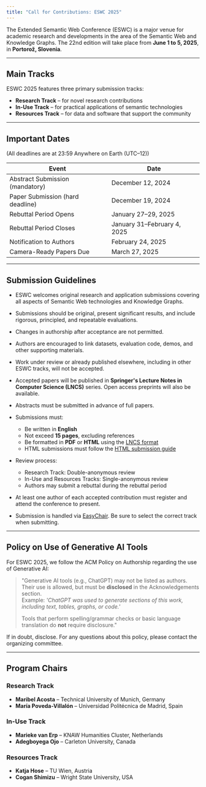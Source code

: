 ```yaml
---
title: "Call for Contributions: ESWC 2025"
---
```

The Extended Semantic Web Conference (ESWC) is a major venue for academic research and developments in the area of the Semantic Web and Knowledge Graphs. The 22nd edition will take place from **June 1 to 5, 2025**, in **Portorož, Slovenia**.

---

## Main Tracks

ESWC 2025 features three primary submission tracks:

- **Research Track** – for novel research contributions
- **In-Use Track** – for practical applications of semantic technologies
- **Resources Track** – for data and software that support the community

---

## Important Dates

(All deadlines are at 23:59 Anywhere on Earth (UTC–12))

| Event                          | Date                         |
|-------------------------------|------------------------------|
| Abstract Submission (mandatory) | December 12, 2024            |
| Paper Submission (hard deadline) | December 19, 2024          |
| Rebuttal Period Opens           | January 27–29, 2025          |
| Rebuttal Period Closes          | January 31–February 4, 2025  |
| Notification to Authors         | February 24, 2025            |
| Camera-Ready Papers Due         | March 27, 2025               |

---

## Submission Guidelines

- ESWC welcomes original research and application submissions covering all aspects of Semantic Web technologies and Knowledge Graphs.
- Submissions should be original, present significant results, and include rigorous, principled, and repeatable evaluations.
- Changes in authorship after acceptance are not permitted.
- Authors are encouraged to link datasets, evaluation code, demos, and other supporting materials.
- Work under review or already published elsewhere, including in other ESWC tracks, will not be accepted.
- Accepted papers will be published in **Springer's Lecture Notes in Computer Science (LNCS)** series. Open access preprints will also be available.
- Abstracts must be submitted in advance of full papers.
- Submissions must:
    - Be written in **English**
    - Not exceed **15 pages**, excluding references
    - Be formatted in **PDF** or **HTML** using the [LNCS format](https://www.springer.com/gp/computer-science/lncs/conference-proceedings-guidelines)
    - HTML submissions must follow the [HTML submission guide](#)

- Review process:
    - Research Track: Double-anonymous review
    - In-Use and Resources Tracks: Single-anonymous review
    - Authors may submit a rebuttal during the rebuttal period

- At least one author of each accepted contribution must register and attend the conference to present.
- Submission is handled via [EasyChair](https://easychair.org/). Be sure to select the correct track when submitting.

---

## Policy on Use of Generative AI Tools

For ESWC 2025, we follow the ACM Policy on Authorship regarding the use of Generative AI:

> "Generative AI tools (e.g., ChatGPT) may not be listed as authors. Their use is allowed, but must be **disclosed** in the Acknowledgements section.  
> Example: *'ChatGPT was used to generate sections of this work, including text, tables, graphs, or code.'*
>
> Tools that perform spelling/grammar checks or basic language translation do **not** require disclosure."

If in doubt, disclose. For any questions about this policy, please contact the organizing committee.

---

## Program Chairs

### Research Track
- **Maribel Acosta** – Technical University of Munich, Germany
- **María Poveda-Villalón** – Universidad Politécnica de Madrid, Spain

### In-Use Track
- **Marieke van Erp** – KNAW Humanities Cluster, Netherlands
- **Adegboyega Ojo** – Carleton University, Canada

### Resources Track
- **Katja Hose** – TU Wien, Austria
- **Cogan Shimizu** – Wright State University, USA